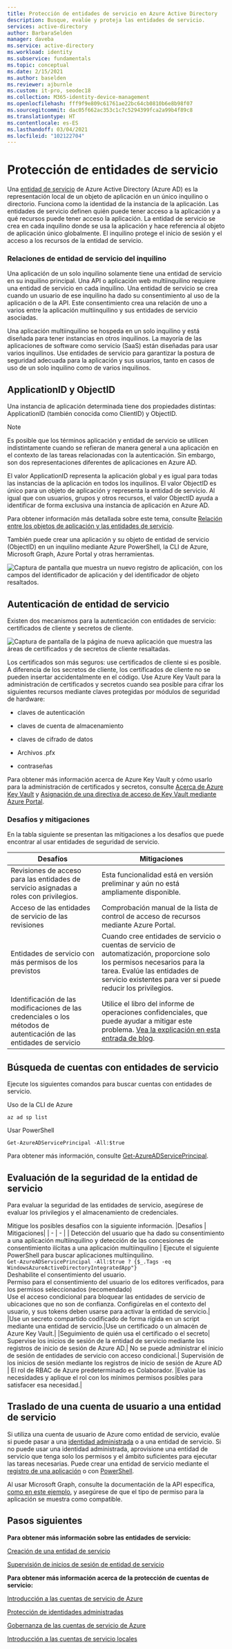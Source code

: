 ```yaml
---
title: Protección de entidades de servicio en Azure Active Directory
description: Busque, evalúe y proteja las entidades de servicio.
services: active-directory
author: BarbaraSelden
manager: daveba
ms.service: active-directory
ms.workload: identity
ms.subservice: fundamentals
ms.topic: conceptual
ms.date: 2/15/2021
ms.author: baselden
ms.reviewer: ajburnle
ms.custom: it-pro, seodec18
ms.collection: M365-identity-device-management
ms.openlocfilehash: fff9f9e809c61761ae22bc64cb0810b6e8b98f07
ms.sourcegitcommit: dac05f662ac353c1c7c5294399fca2a99b4f89c8
ms.translationtype: HT
ms.contentlocale: es-ES
ms.lasthandoff: 03/04/2021
ms.locfileid: "102122704"
---
```

# <a name="securing-service-principals"></a>Protección de entidades de servicio

Una [entidad de servicio](https://docs.microsoft.com/azure/active-directory/develop/app-objects-and-service-principals) de Azure Active Directory (Azure AD) es la representación local de un objeto de aplicación en un único inquilino o directorio.  Funciona como la identidad de la instancia de la aplicación. Las entidades de servicio definen quién puede tener acceso a la aplicación y a qué recursos puede tener acceso la aplicación. La entidad de servicio se crea en cada inquilino donde se usa la aplicación y hace referencia al objeto de aplicación único globalmente. El inquilino protege el inicio de sesión y el acceso a los recursos de la entidad de servicio.  

### <a name="tenant-service-principal-relationships"></a>Relaciones de entidad de servicio del inquilino
Una aplicación de un solo inquilino solamente tiene una entidad de servicio en su inquilino principal. Una API o aplicación web multiinquilino requiere una entidad de servicio en cada inquilino. Una entidad de servicio se crea cuando un usuario de ese inquilino ha dado su consentimiento al uso de la aplicación o de la API. Este consentimiento crea una relación de uno a varios entre la aplicación multiinquilino y sus entidades de servicio asociadas.

Una aplicación multiinquilino se hospeda en un solo inquilino y está diseñada para tener instancias en otros inquilinos. La mayoría de las aplicaciones de software como servicio (SaaS) están diseñadas para usar varios inquilinos. Use entidades de servicio para garantizar la postura de seguridad adecuada para la aplicación y sus usuarios, tanto en casos de uso de un solo inquilino como de varios inquilinos.

## <a name="applicationid-and-objectid"></a>ApplicationID y ObjectID

Una instancia de aplicación determinada tiene dos propiedades distintas: ApplicationID (también conocida como ClientID) y ObjectID.

> [!NOTE] 
> Es posible que los términos aplicación y entidad de servicio se utilicen indistintamente cuando se refieran de manera general a una aplicación en el contexto de las tareas relacionadas con la autenticación. Sin embargo, son dos representaciones diferentes de aplicaciones en Azure AD.
 

El valor ApplicationID representa la aplicación global y es igual para todas las instancias de la aplicación en todos los inquilinos. El valor ObjectID es único para un objeto de aplicación y representa la entidad de servicio. Al igual que con usuarios, grupos y otros recursos, el valor ObjectID ayuda a identificar de forma exclusiva una instancia de aplicación en Azure AD.

Para obtener información más detallada sobre este tema, consulte [Relación entre los objetos de aplicación y las entidades de servicio](https://docs.microsoft.com/azure/active-directory/develop/app-objects-and-service-principals).

También puede crear una aplicación y su objeto de entidad de servicio (ObjectID) en un inquilino mediante Azure PowerShell, la CLI de Azure, Microsoft Graph, Azure Portal y otras herramientas. 

![Captura de pantalla que muestra un nuevo registro de aplicación, con los campos del identificador de aplicación y del identificador de objeto resaltados.](./media/securing-service-accounts/secure-principal-image-1.png)

## <a name="service-principal-authentication"></a>Autenticación de entidad de servicio

Existen dos mecanismos para la autenticación con entidades de servicio: certificados de cliente y secretos de cliente. 

![ Captura de pantalla de la página de nueva aplicación que muestra las áreas de certificados y de secretos de cliente resaltadas.](./media/securing-service-accounts/secure-principal-certificates.png)

Los certificados son más seguros: use certificados de cliente si es posible. A diferencia de los secretos de cliente, los certificados de cliente no se pueden insertar accidentalmente en el código. Use Azure Key Vault para la administración de certificados y secretos cuando sea posible para cifrar los siguientes recursos mediante claves protegidas por módulos de seguridad de hardware:

* claves de autenticación

* claves de cuenta de almacenamiento

* claves de cifrado de datos

* Archivos .pfx

* contraseñas 

Para obtener más información acerca de Azure Key Vault y cómo usarlo para la administración de certificados y secretos, consulte [Acerca de Azure Key Vault](https://docs.microsoft.com/azure/key-vault/general/overview) y [Asignación de una directiva de acceso de Key Vault mediante Azure Portal](https://docs.microsoft.com/azure/key-vault/general/assign-access-policy-portal). 

 ### <a name="challenges-and-mitigations"></a>Desafíos y mitigaciones
En la tabla siguiente se presentan las mitigaciones a los desafíos que puede encontrar al usar entidades de seguridad de servicio.


| Desafíos| Mitigaciones |
| - | - |
| Revisiones de acceso para las entidades de servicio asignadas a roles con privilegios.| Esta funcionalidad está en versión preliminar y aún no está ampliamente disponible. |
| Acceso de las entidades de servicio de las revisiones| Comprobación manual de la lista de control de acceso de recursos mediante Azure Portal. |
| Entidades de servicio con más permisos de los previstos| Cuando cree entidades de servicio o cuentas de servicio de automatización, proporcione solo los permisos necesarios para la tarea. Evalúe las entidades de servicio existentes para ver si puede reducir los privilegios. |
|Identificación de las modificaciones de las credenciales o los métodos de autenticación de las entidades de servicio |Utilice el libro del informe de operaciones confidenciales, que puede ayudar a mitigar este problema. [Vea la explicación en esta entrada de blog](https://techcommunity.microsoft.com/t5/azure-active-directory-identity/azure-ad-workbook-to-help-you-assess-solorigate-risk/ba-p/2010718).|

## <a name="find-accounts-using-service-principals"></a>Búsqueda de cuentas con entidades de servicio
Ejecute los siguientes comandos para buscar cuentas con entidades de servicio.

Uso de la CLI de Azure


`az ad sp list`

Usar PowerShell

`Get-AzureADServicePrincipal -All:$true` 


Para obtener más información, consulte [Get-AzureADServicePrincipal](https://docs.microsoft.com/powershell/module/azuread/get-azureadserviceprincipal?view=azureadps-2.0).

## <a name="assess-service-principal-security"></a>Evaluación de la seguridad de la entidad de servicio

Para evaluar la seguridad de las entidades de servicio, asegúrese de evaluar los privilegios y el almacenamiento de credenciales.

Mitigue los posibles desafíos con la siguiente información.
|Desafíos | Mitigaciones|
| - | - |
| Detección del usuario que ha dado su consentimiento a una aplicación multiinquilino y detección de las concesiones de consentimiento ilícitas a una aplicación multiinquilino | Ejecute el siguiente PowerShell para buscar aplicaciones multiinquilino.<br>`Get-AzureADServicePrincipal -All:$true ? {$_.Tags -eq WindowsAzureActiveDirectoryIntegratedApp"}`<br>Deshabilite el consentimiento del usuario. <br>Permiso para el consentimiento del usuario de los editores verificados, para los permisos seleccionados (recomendado) <br> Use el acceso condicional para bloquear las entidades de servicio de ubicaciones que no son de confianza. Configúrelas en el contexto del usuario, y sus tokens deben usarse para activar la entidad de servicio.|
|Use un secreto compartido codificado de forma rígida en un script mediante una entidad de servicio.|Use un certificado o un almacén de Azure Key Vault.|
|Seguimiento de quién usa el certificado o el secreto| Supervise los inicios de sesión de la entidad de servicio mediante los registros de inicio de sesión de Azure AD.|
No se puede administrar el inicio de sesión de entidades de servicio con acceso condicional.| Supervisión de los inicios de sesión mediante los registros de inicio de sesión de Azure AD
| El rol de RBAC de Azure predeterminado es Colaborador. |Evalúe las necesidades y aplique el rol con los mínimos permisos posibles para satisfacer esa necesidad.|

## <a name="move-from-a-user-account-to-a-service-principal"></a>Traslado de una cuenta de usuario a una entidad de servicio  
Si utiliza una cuenta de usuario de Azure como entidad de servicio, evalúe si puede pasar a una [identidad administrada](https://docs.microsoft.com/azure/app-service/overview-managed-identity?tabs=dotnet) o a una entidad de servicio. Si no puede usar una identidad administrada, aprovisione una entidad de servicio que tenga solo los permisos y el ámbito suficientes para ejecutar las tareas necesarias. Puede crear una entidad de servicio mediante el [registro de una aplicación](https://docs.microsoft.com/azure/active-directory/develop/howto-create-service-principal-portal) o con [PowerShell](https://docs.microsoft.com/azure/active-directory/develop/howto-authenticate-service-principal-powershell).

Al usar Microsoft Graph, consulte la documentación de la API específica, [como en este ejemplo](/powershell/azure/create-azure-service-principal-azureps), y asegúrese de que el tipo de permiso para la aplicación se muestra como compatible.

## <a name="next-steps"></a>Pasos siguientes

**Para obtener más información sobre las entidades de servicio:**

[Creación de una entidad de servicio](../develop/howto-create-service-principal-portal.md)

 [Supervisión de inicios de sesión de entidad de servicio](https://docs.microsoft.com/azure/active-directory/reports-monitoring/concept-sign-ins#sign-ins-report)

**Para obtener más información acerca de la protección de cuentas de servicio:**

[Introducción a las cuentas de servicio de Azure](service-accounts-introduction-azure.md)

[Protección de identidades administradas](service-accounts-managed-identities.md)

[Gobernanza de las cuentas de servicio de Azure](service-accounts-governing-azure.md)

[Introducción a las cuentas de servicio locales](service-accounts-on-premises.md)
